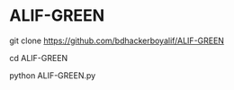 # ALIF-GREEN 
git clone https://github.com/bdhackerboyalif/ALIF-GREEN

cd ALIF-GREEN

python ALIF-GREEN.py
